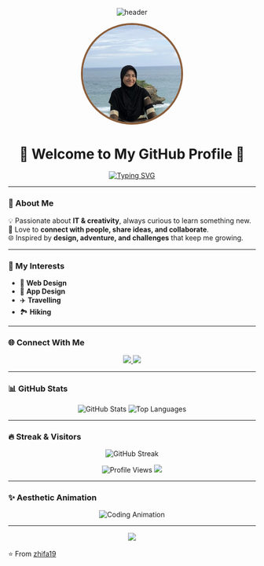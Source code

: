 <!-- Brown Aesthetic Animated Banner -->
<p align="center">
  <img src="https://capsule-render.vercel.app/api?type=waving&color=8B5E3C&height=220&section=header&text=Nazhifa%20Wardah&fontSize=45&fontColor=FFF8F0&animation=twinkling&fontAlignY=35" alt="header"/>
</p>

<!-- Profile Picture -->
<p align="center">
  <img src="HAI.png" alt="Nazhifa Wardah" width="200" style="border-radius:50%; border: 4px solid #8B5E3C;">
</p>

<h1 align="center">🤎 Welcome to My GitHub Profile 🤎</h1>

<p align="center">
  <a href="https://git.io/typing-svg">
    <img src="https://readme-typing-svg.demolab.com?font=Playfair+Display&pause=1200&color=8B5E3C&center=true&vCenter=true&width=600&lines=🎨+Web+%26+App+Design+Enthusiast;✈️+Traveller+and+Explorer;🏞️+Hiking+Lover;💡+Always+Learning+Something+New" alt="Typing SVG" />
  </a>
</p>

---

### 🌸 About Me
💡 Passionate about **IT & creativity**, always curious to learn something new.  
🤝 Love to **connect with people, share ideas, and collaborate**.  
🌐 Inspired by **design, adventure, and challenges** that keep me growing.  

---

### 🚀 My Interests
- 🎨 **Web Design**  
- 📱 **App Design**  
- ✈️ **Travelling**  
- 🏞️ **Hiking**  

---

### 🌐 Connect With Me
<p align="center">
  <a href="https://www.tiktok.com/@sinazhif" target="_blank">
    <img src="https://img.shields.io/badge/TikTok-8B5E3C?style=for-the-badge&logo=tiktok&logoColor=white" />
  </a>
  <a href="https://instagram.com/nzhfwrd" target="_blank">
    <img src="https://img.shields.io/badge/Instagram-8B5E3C?style=for-the-badge&logo=instagram&logoColor=white" />
  </a>
</p>

---

### 📊 GitHub Stats
<p align="center">
  <img src="https://github-readme-stats.vercel.app/api?username=zhifa19&show_icons=true&theme=buefy&title_color=8B5E3C&icon_color=8B5E3C" alt="GitHub Stats" height="160"/>
  <img src="https://github-readme-stats.vercel.app/api/top-langs/?username=zhifa19&layout=compact&theme=buefy&title_color=8B5E3C" alt="Top Languages" height="160"/>
</p>

---

### 🔥 Streak & Visitors
<p align="center">
  <img src="https://github-readme-streak-stats.herokuapp.com/?user=zhifa19&theme=buefy&ring=8B5E3C&fire=8B5E3C&currStreakLabel=8B5E3C" alt="GitHub Streak" />
</p>

<p align="center">
  <img src="https://komarev.com/ghpvc/?username=zhifa19&label=Profile%20views&color=8B5E3C&style=flat-square" alt="Profile Views" />
  <img src="https://hits.seeyoufarm.com/api/count/incr/badge.svg?url=https%3A%2F%2Fgithub.com%2Fzhifa19%2Fhit-counter&count_bg=%238B5E3C&title_bg=%23555555&icon=github.svg&icon_color=%23FFFFFF&title=Visitors&edge_flat=true"/>
</p>

---

### ✨ Aesthetic Animation
<p align="center">
  <img src="https://media.giphy.com/media/26tn33aiTi1jkl6H6/giphy.gif" width="400" alt="Coding Animation">
</p>

---

<!-- Brown Aesthetic Footer -->
<p align="center">
  <img src="https://capsule-render.vercel.app/api?type=waving&color=8B5E3C&height=120&section=footer"/>
</p>

⭐️ From [zhifa19](https://github.com/zhifa19)  

